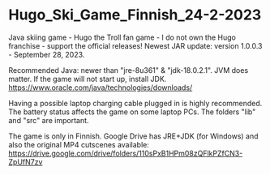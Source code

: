 # Hugo_Ski_Game_Finnish_24-2-2023
Java skiing game - Hugo the Troll fan game - I do not own the Hugo franchise - support the official releases! 
Newest JAR update: version 1.0.0.3 - September 28, 2023. 

Recommended Java: newer than "jre-8u361" & "jdk-18.0.2.1". JVM does matter. If the game will not start up, install JDK.
https://www.oracle.com/java/technologies/downloads/ 

Having a possible laptop charging cable plugged in is highly recommended. The battery status affects the game on some laptop PCs. The folders "lib" and "src" are important.

The game is only in Finnish. Google Drive has JRE+JDK (for Windows) and also the original MP4 cutscenes available: 
https://drive.google.com/drive/folders/110sPxB1HPm08zQFlkPZfCN3-ZpUfN7zv 
